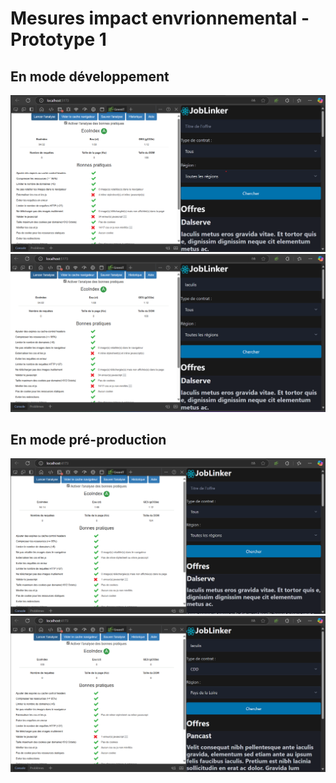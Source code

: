 # Mesures impact envrionnemental - Prototype 1 

## En mode développement
![en mode dev](./images/images_scenarios/joblinker/Dev/joblinker_scenario1_etape1.png)
![en mode dev](./images/images_scenarios/joblinker/Dev/joblinker_scenario1_etape2.png)

## En mode pré-production
![en mode pre prod](./images/images_scenarios/joblinker/Pre_prod/joblinker_scenario1_etape1_preprod.png)
![en mode pre prod](./images/images_scenarios/joblinker/Pre_prod/joblinker_scenario1_etape2_preprod.png)
